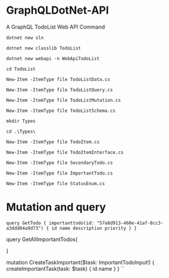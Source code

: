 # GraphQLDotNet-API
A GraphQL TodoList Web API
Command

`dotnet new sln`

`dotnet new classlib TodoList`

`dotnet new webapi -n WebApiTodoList`

`cd TodoList`

`New-Item -ItemType file TodoListData.cs`

`New-Item -ItemType file TodoListQuery.cs`

`New-Item -ItemType file TodoListMutation.cs`

`New-Item -ItemType file TodoListSchema.cs`


`mkdir Types`

`cd .\Types\`

`New-Item -ItemType file TodoItem.cs`

`New-Item -ItemType file TodoItemInterface.cs`

`New-Item -ItemType file SecondaryTodo.cs`

`New-Item -ItemType file ImportantTodo.cs`

`New-Item -ItemType file StatusEnum.cs`




# Mutation and query 
``
query GetTodo {
  importanttodo(id: "57a8d913-460e-41af-8cc3-a3ddd04a9d73") {
		id
    name
    description
    priority
  }
}
``

query GetAllImportantTodos{
  
}

mutation CreateTaskImportant($task: ImportantTodoInput!) {
  createImportantTask(task: $task) {
    id
    name
  }
}
``






